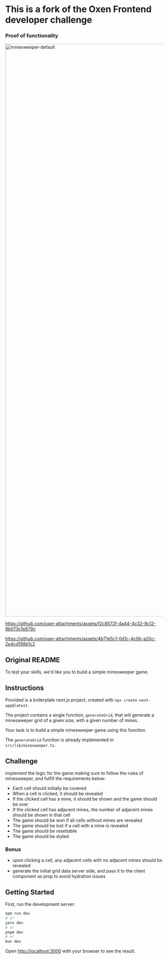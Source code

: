 
# This is a fork of the Oxen Frontend developer challenge
### Proof of functionality 
<img width="1822" alt="minesweeper-default" src="https://github.com/user-attachments/assets/2b3a965d-022d-46ed-8400-b1f7feefdc79" />

https://github.com/user-attachments/assets/f2c8572f-4a44-4c32-9c12-9b073c1e879c

https://github.com/user-attachments/assets/4b71e5c1-0d1c-4c0b-a20c-2e4cd198e1c2

## Original README
To test your skills, we'd like you to build a simple minesweeper game.

## Instructions

Provided is a boilerplate next.js project, created with `npx create-next-app@latest`.

The project contains a single function, `generateGrid`, that will generate a minesweeper grid of a given size, with a given number of mines.

Your task is to build a simple minesweeper game using this function.

The `generateGrid` function is already implemented in `src/lib/minesweeper.ts`.

## Challenge

implement the logic for the game making sure to follow the rules of minesweeper, and fulfill the requirements below:

- Each cell should initially be covered
- When a cell is clicked, it should be revealed
- If the clicked cell has a mine, it should be shown and the game should be over
- If the clicked cell has adjacent mines, the number of adjacent mines should be shown in that cell
- The game should be won if all cells without mines are revealed
- The game should be lost if a cell with a mine is revealed
- The game should be resettable
- The game should be styled

### Bonus

- upon clicking a cell, any adjacent cells with no adjacent mines should be revealed
- generate the initial grid data server side, and pass it to the client component as prop to avoid hydration issues

## Getting Started

First, run the development server:

```bash
npm run dev
# or
yarn dev
# or
pnpm dev
# or
bun dev
```

Open [http://localhost:3000](http://localhost:3000) with your browser to see the result.

